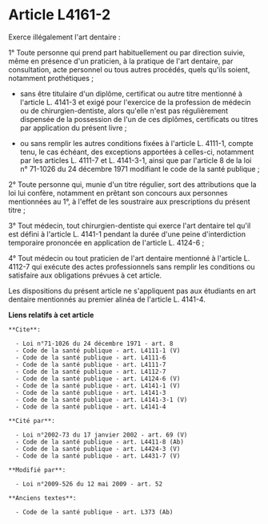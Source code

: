 # Article L4161-2

Exerce illégalement l'art dentaire : 

1° Toute personne qui prend part habituellement ou par direction suivie, même en présence d'un praticien, à la pratique de
l'art dentaire, par consultation, acte personnel ou tous autres procédés, quels qu'ils soient, notamment prothétiques ;

- sans être titulaire d'un diplôme, certificat ou autre titre mentionné à l'article L. 4141-3 et exigé pour l'exercice de la
profession de médecin ou de chirurgien-dentiste, alors qu'elle n'est pas régulièrement dispensée de la possession de l'un de
ces diplômes, certificats ou titres par application du présent livre ;

- ou sans remplir les autres conditions fixées à l'article L. 4111-1, compte tenu, le cas échéant, des exceptions apportées à
celles-ci, notamment par les articles L. 4111-7 et L. 4141-3-1, ainsi que par l'article 8 de la loi n° 71-1026 du 24 décembre
1971 modifiant le code de la santé publique ; 

2° Toute personne qui, munie d'un titre régulier, sort des attributions que la loi lui confère, notamment en prêtant son
concours aux personnes mentionnées au 1°, à l'effet de les soustraire aux prescriptions du présent titre ; 

3° Tout médecin, tout chirurgien-dentiste qui exerce l'art dentaire tel qu'il est défini à l'article L. 4141-1 pendant la
durée d'une peine d'interdiction temporaire prononcée en application de l'article L. 4124-6 ; 

4° Tout médecin ou tout praticien de l'art dentaire mentionné à l'article L. 4112-7 qui exécute des actes professionnels sans
remplir les conditions ou satisfaire aux obligations prévues à cet article. 

Les dispositions du présent article ne s'appliquent pas aux étudiants en art dentaire mentionnés au premier alinéa de
l'article L. 4141-4.

**Liens relatifs à cet article**

	**Cite**:

	  - Loi n°71-1026 du 24 décembre 1971 - art. 8
	  - Code de la santé publique - art. L4111-1 (V)
	  - Code de la santé publique - art. L4111-6
	  - Code de la santé publique - art. L4111-7
	  - Code de la santé publique - art. L4112-7
	  - Code de la santé publique - art. L4124-6 (V)
	  - Code de la santé publique - art. L4141-1 (V)
	  - Code de la santé publique - art. L4141-3
	  - Code de la santé publique - art. L4141-3-1 (V)
	  - Code de la santé publique - art. L4141-4

	**Cité par**:

	  - Loi n°2002-73 du 17 janvier 2002 - art. 69 (V)
	  - Code de la santé publique - art. L4411-8 (Ab)
	  - Code de la santé publique - art. L4424-3 (V)
	  - Code de la santé publique - art. L4431-7 (V)

	**Modifié par**:

	  - Loi n°2009-526 du 12 mai 2009 - art. 52

	**Anciens textes**:

	  - Code de la santé publique - art. L373 (Ab)
